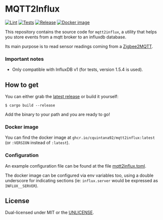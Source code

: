 # MQTT2Influx

[![Lint](https://github.com/cquintana92/mqtt2influx/actions/workflows/lint.yaml/badge.svg)](https://github.com/cquintana92/mqtt2influx/actions/workflows/lint.yaml)
[![Tests](https://github.com/cquintana92/mqtt2influx/actions/workflows/tests.yaml/badge.svg)](https://github.com/cquintana92/mqtt2influx/actions/workflows/tests.yaml)
[![Release](https://github.com/cquintana92/mqtt2influx/actions/workflows/release.yaml/badge.svg)](https://github.com/cquintana92/mqtt2influx/actions/workflows/release.yaml)
[![Docker image](https://github.com/cquintana92/mqtt2influx/actions/workflows/docker-image.yaml/badge.svg)](https://github.com/cquintana92/mqtt2influx/actions/workflows/docker-image.yaml)

This repository contains the source code for `mqtt2influx`, a utility that helps you store events from a mqtt broker to an influxdb database.

Its main purpose is to read sensor readings coming from a [Zigbee2MQTT](https://github.com/koenkk/zigbee2mqtt). 

### Important notes

* Only compatible with InfluxDB v1 (for tests, version 1.5.4 is used).

## How to get

You can either grab the [latest release](https://github.com/cquintana92/mqtt2influx/releases/latest) or build it yourself:

```
$ cargo build --release
```

Add the binary to your path and you are ready to go!

### Docker image

You can find the docker image at `ghcr.io/cquintana92/mqtt2influx:latest` (or `:VERSION` instead of `:latest`).

### Configuration

An example configuration file can be found at the file [mqtt2influx.toml](./mqtt2influx.toml).

The docker image can be configured via env variables too, using a double underscore for indicating sections (ie: `influx.server` would be expressed as `INFLUX__SERVER`).

## License

Dual-licensed under MIT or the [UNLICENSE](https://unlicense.org).
